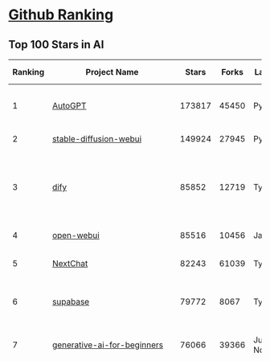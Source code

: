 [Github Ranking](../README.md)
==========

## Top 100 Stars in AI

| Ranking | Project Name | Stars | Forks | Language | Open Issues | Description | Last Commit |
| ------- | ------------ | ----- | ----- | -------- | ----------- | ----------- | ----------- |
| 1 | [AutoGPT](https://github.com/Significant-Gravitas/AutoGPT) | 173817 | 45450 | Python | 188 | AutoGPT is the vision of accessible AI for everyone, to use and to build on. Our mission is to provide the tools, so that you can focus on what matters. | 2025-03-25T23:23:45Z |
| 2 | [stable-diffusion-webui](https://github.com/AUTOMATIC1111/stable-diffusion-webui) | 149924 | 27945 | Python | 2319 | Stable Diffusion web UI | 2025-03-04T16:11:29Z |
| 3 | [dify](https://github.com/langgenius/dify) | 85852 | 12719 | TypeScript | 592 | Dify is an open-source LLM app development platform. Dify's intuitive interface combines AI workflow, RAG pipeline, agent capabilities, model management, observability features and more, letting you quickly go from prototype to production. | 2025-03-26T03:31:27Z |
| 4 | [open-webui](https://github.com/open-webui/open-webui) | 85516 | 10456 | JavaScript | 177 | User-friendly AI Interface (Supports Ollama, OpenAI API, ...) | 2025-03-25T07:12:25Z |
| 5 | [NextChat](https://github.com/ChatGPTNextWeb/NextChat) | 82243 | 61039 | TypeScript | 612 | ✨ Light and Fast AI Assistant. Support: Web \| iOS \| MacOS \| Android \|  Linux \| Windows | 2025-03-24T10:58:25Z |
| 6 | [supabase](https://github.com/supabase/supabase) | 79772 | 8067 | TypeScript | 248 | The open source Firebase alternative. Supabase gives you a dedicated Postgres database to build your web, mobile, and AI applications. | 2025-03-26T03:23:50Z |
| 7 | [generative-ai-for-beginners](https://github.com/microsoft/generative-ai-for-beginners) | 76066 | 39366 | Jupyter Notebook | 7 | 21 Lessons, Get Started Building with Generative AI  🔗 https://microsoft.github.io/generative-ai-for-beginners/ | 2025-03-21T15:39:12Z |
| 8 | [funNLP](https://github.com/fighting41love/funNLP) | 71946 | 14764 | Python | 31 | 中英文敏感词、语言检测、中外手机/电话归属地/运营商查询、名字推断性别、手机号抽取、身份证抽取、邮箱抽取、中日文人名库、中文缩写库、拆字词典、词汇情感值、停用词、反动词表、暴恐词表、繁简体转换、英文模拟中文发音、汪峰歌词生成器、职业名称词库、同义词库、反义词库、否定词库、汽车品牌词库、汽车零件词库、连续英文切割、各种中文词向量、公司名字大全、古诗词库、IT词库、财经词库、成语词库、地名词库、历史名人词库、诗词词库、医学词库、饮食词库、法律词库、汽车词库、动物词库、中文聊天语料、中文谣言数据、百度中文问答数据集、句子相似度匹配算法集合、bert资源、文本生成&摘要相关工具、cocoNLP信息抽取工具、国内电话号码正则匹配、清华大学XLORE:中英文跨语言百科知识图谱、清华大学人工智能技术系列报告、自然语言生成、NLU太难了系列、自动对联数据及机器人、用户名黑名单列表、罪名法务名词及分类模型、微信公众号语料、cs224n深度学习自然语言处理课程、中文手写汉字识别、中文自然语言处理 语料/数据集、变量命名神器、分词语料库+代码、任务型对话英文数据集、ASR 语音数据集 + 基于深度学习的中文语音识别系统、笑声检测器、Microsoft多语言数字/单位/如日期时间识别包、中华新华字典数据库及api(包括常用歇后语、成语、词语和汉字)、文档图谱自动生成、SpaCy 中文模型、Common Voice语音识别数据集新版、神经网络关系抽取、基于bert的命名实体识别、关键词(Keyphrase)抽取包pke、基于医疗领域知识图谱的问答系统、基于依存句法与语义角色标注的事件三元组抽取、依存句法分析4万句高质量标注数据、cnocr：用来做中文OCR的Python3包、中文人物关系知识图谱项目、中文nlp竞赛项目及代码汇总、中文字符数据、speech-aligner: 从“人声语音”及其“语言文本”产生音素级别时间对齐标注的工具、AmpliGraph: 知识图谱表示学习(Python)库：知识图谱概念链接预测、Scattertext 文本可视化(python)、语言/知识表示工具：BERT & ERNIE、中文对比英文自然语言处理NLP的区别综述、Synonyms中文近义词工具包、HarvestText领域自适应文本挖掘工具（新词发现-情感分析-实体链接等）、word2word：(Python)方便易用的多语言词-词对集：62种语言/3,564个多语言对、语音识别语料生成工具：从具有音频/字幕的在线视频创建自动语音识别(ASR)语料库、构建医疗实体识别的模型（包含词典和语料标注）、单文档非监督的关键词抽取、Kashgari中使用gpt-2语言模型、开源的金融投资数据提取工具、文本自动摘要库TextTeaser: 仅支持英文、人民日报语料处理工具集、一些关于自然语言的基本模型、基于14W歌曲知识库的问答尝试--功能包括歌词接龙and已知歌词找歌曲以及歌曲歌手歌词三角关系的问答、基于Siamese bilstm模型的相似句子判定模型并提供训练数据集和测试数据集、用Transformer编解码模型实现的根据Hacker News文章标题自动生成评论、用BERT进行序列标记和文本分类的模板代码、LitBank：NLP数据集——支持自然语言处理和计算人文学科任务的100部带标记英文小说语料、百度开源的基准信息抽取系统、虚假新闻数据集、Facebook: LAMA语言模型分析，提供Transformer-XL/BERT/ELMo/GPT预训练语言模型的统一访问接口、CommonsenseQA：面向常识的英文QA挑战、中文知识图谱资料、数据及工具、各大公司内部里大牛分享的技术文档 PDF 或者 PPT、自然语言生成SQL语句（英文）、中文NLP数据增强（EDA）工具、英文NLP数据增强工具 、基于医药知识图谱的智能问答系统、京东商品知识图谱、基于mongodb存储的军事领域知识图谱问答项目、基于远监督的中文关系抽取、语音情感分析、中文ULMFiT-情感分析-文本分类-语料及模型、一个拍照做题程序、世界各国大规模人名库、一个利用有趣中文语料库 qingyun 训练出来的中文聊天机器人、中文聊天机器人seqGAN、省市区镇行政区划数据带拼音标注、教育行业新闻语料库包含自动文摘功能、开放了对话机器人-知识图谱-语义理解-自然语言处理工具及数据、中文知识图谱：基于百度百科中文页面-抽取三元组信息-构建中文知识图谱、masr: 中文语音识别-提供预训练模型-高识别率、Python音频数据增广库、中文全词覆盖BERT及两份阅读理解数据、ConvLab：开源多域端到端对话系统平台、中文自然语言处理数据集、基于最新版本rasa搭建的对话系统、基于TensorFlow和BERT的管道式实体及关系抽取、一个小型的证券知识图谱/知识库、复盘所有NLP比赛的TOP方案、OpenCLaP：多领域开源中文预训练语言模型仓库、UER：基于不同语料+编码器+目标任务的中文预训练模型仓库、中文自然语言处理向量合集、基于金融-司法领域(兼有闲聊性质)的聊天机器人、g2pC：基于上下文的汉语读音自动标记模块、Zincbase 知识图谱构建工具包、诗歌质量评价/细粒度情感诗歌语料库、快速转化「中文数字」和「阿拉伯数字」、百度知道问答语料库、基于知识图谱的问答系统、jieba_fast 加速版的jieba、正则表达式教程、中文阅读理解数据集、基于BERT等最新语言模型的抽取式摘要提取、Python利用深度学习进行文本摘要的综合指南、知识图谱深度学习相关资料整理、维基大规模平行文本语料、StanfordNLP 0.2.0：纯Python版自然语言处理包、NeuralNLP-NeuralClassifier：腾讯开源深度学习文本分类工具、端到端的封闭域对话系统、中文命名实体识别：NeuroNER vs. BertNER、新闻事件线索抽取、2019年百度的三元组抽取比赛：“科学空间队”源码、基于依存句法的开放域文本知识三元组抽取和知识库构建、中文的GPT2训练代码、ML-NLP - 机器学习(Machine Learning)NLP面试中常考到的知识点和代码实现、nlp4han:中文自然语言处理工具集(断句/分词/词性标注/组块/句法分析/语义分析/NER/N元语法/HMM/代词消解/情感分析/拼写检查、XLM：Facebook的跨语言预训练语言模型、用基于BERT的微调和特征提取方法来进行知识图谱百度百科人物词条属性抽取、中文自然语言处理相关的开放任务-数据集-当前最佳结果、CoupletAI - 基于CNN+Bi-LSTM+Attention 的自动对对联系统、抽象知识图谱、MiningZhiDaoQACorpus - 580万百度知道问答数据挖掘项目、brat rapid annotation tool: 序列标注工具、大规模中文知识图谱数据：1.4亿实体、数据增强在机器翻译及其他nlp任务中的应用及效果、allennlp阅读理解:支持多种数据和模型、PDF表格数据提取工具 、 Graphbrain：AI开源软件库和科研工具，目的是促进自动意义提取和文本理解以及知识的探索和推断、简历自动筛选系统、基于命名实体识别的简历自动摘要、中文语言理解测评基准，包括代表性的数据集&基准模型&语料库&排行榜、树洞 OCR 文字识别 、从包含表格的扫描图片中识别表格和文字、语声迁移、Python口语自然语言处理工具集(英文)、 similarity：相似度计算工具包，java编写、海量中文预训练ALBERT模型 、Transformers 2.0 、基于大规模音频数据集Audioset的音频增强 、Poplar：网页版自然语言标注工具、图片文字去除，可用于漫画翻译 、186种语言的数字叫法库、Amazon发布基于知识的人-人开放领域对话数据集 、中文文本纠错模块代码、繁简体转换 、 Python实现的多种文本可读性评价指标、类似于人名/地名/组织机构名的命名体识别数据集 、东南大学《知识图谱》研究生课程(资料)、. 英文拼写检查库 、 wwsearch是企业微信后台自研的全文检索引擎、CHAMELEON：深度学习新闻推荐系统元架构 、 8篇论文梳理BERT相关模型进展与反思、DocSearch：免费文档搜索引擎、 LIDA：轻量交互式对话标注工具 、aili - the fastest in-memory index in the East 东半球最快并发索引 、知识图谱车音工作项目、自然语言生成资源大全 、中日韩分词库mecab的Python接口库、中文文本摘要/关键词提取、汉字字符特征提取器 (featurizer)，提取汉字的特征（发音特征、字形特征）用做深度学习的特征、中文生成任务基准测评 、中文缩写数据集、中文任务基准测评 - 代表性的数据集-基准(预训练)模型-语料库-baseline-工具包-排行榜、PySS3：面向可解释AI的SS3文本分类器机器可视化工具 、中文NLP数据集列表、COPE - 格律诗编辑程序、doccano：基于网页的开源协同多语言文本标注工具 、PreNLP：自然语言预处理库、简单的简历解析器，用来从简历中提取关键信息、用于中文闲聊的GPT2模型：GPT2-chitchat、基于检索聊天机器人多轮响应选择相关资源列表(Leaderboards、Datasets、Papers)、(Colab)抽象文本摘要实现集锦(教程 、词语拼音数据、高效模糊搜索工具、NLP数据增广资源集、微软对话机器人框架 、 GitHub Typo Corpus：大规模GitHub多语言拼写错误/语法错误数据集、TextCluster：短文本聚类预处理模块 Short text cluster、面向语音识别的中文文本规范化、BLINK：最先进的实体链接库、BertPunc：基于BERT的最先进标点修复模型、Tokenizer：快速、可定制的文本词条化库、中文语言理解测评基准，包括代表性的数据集、基准(预训练)模型、语料库、排行榜、spaCy 医学文本挖掘与信息提取 、 NLP任务示例项目代码集、 python拼写检查库、chatbot-list - 行业内关于智能客服、聊天机器人的应用和架构、算法分享和介绍、语音质量评价指标(MOSNet, BSSEval, STOI, PESQ, SRMR)、 用138GB语料训练的法文RoBERTa预训练语言模型 、BERT-NER-Pytorch：三种不同模式的BERT中文NER实验、无道词典 - 有道词典的命令行版本，支持英汉互查和在线查询、2019年NLP亮点回顾、 Chinese medical dialogue data 中文医疗对话数据集 、最好的汉字数字(中文数字)-阿拉伯数字转换工具、 基于百科知识库的中文词语多词义/义项获取与特定句子词语语义消歧、awesome-nlp-sentiment-analysis - 情感分析、情绪原因识别、评价对象和评价词抽取、LineFlow：面向所有深度学习框架的NLP数据高效加载器、中文医学NLP公开资源整理 、MedQuAD：(英文)医学问答数据集、将自然语言数字串解析转换为整数和浮点数、Transfer Learning in Natural Language Processing (NLP) 、面向语音识别的中文/英文发音辞典、Tokenizers：注重性能与多功能性的最先进分词器、CLUENER 细粒度命名实体识别 Fine Grained Named Entity Recognition、 基于BERT的中文命名实体识别、中文谣言数据库、NLP数据集/基准任务大列表、nlp相关的一些论文及代码, 包括主题模型、词向量(Word Embedding)、命名实体识别(NER)、文本分类(Text Classificatin)、文本生成(Text Generation)、文本相似性(Text Similarity)计算等，涉及到各种与nlp相关的算法，基于keras和tensorflow 、Python文本挖掘/NLP实战示例、 Blackstone：面向非结构化法律文本的spaCy pipeline和NLP模型通过同义词替换实现文本“变脸” 、中文 预训练 ELECTREA 模型: 基于对抗学习 pretrain Chinese Model 、albert-chinese-ner - 用预训练语言模型ALBERT做中文NER 、基于GPT2的特定主题文本生成/文本增广、开源预训练语言模型合集、多语言句向量包、编码、标记和实现：一种可控高效的文本生成方法、 英文脏话大列表 、attnvis：GPT2、BERT等transformer语言模型注意力交互可视化、CoVoST：Facebook发布的多语种语音-文本翻译语料库，包括11种语言(法语、德语、荷兰语、俄语、西班牙语、意大利语、土耳其语、波斯语、瑞典语、蒙古语和中文)的语音、文字转录及英文译文、Jiagu自然语言处理工具 - 以BiLSTM等模型为基础，提供知识图谱关系抽取 中文分词 词性标注 命名实体识别 情感分析 新词发现 关键词 文本摘要 文本聚类等功能、用unet实现对文档表格的自动检测，表格重建、NLP事件提取文献资源列表 、 金融领域自然语言处理研究资源大列表、CLUEDatasetSearch - 中英文NLP数据集：搜索所有中文NLP数据集，附常用英文NLP数据集 、medical_NER - 中文医学知识图谱命名实体识别 、(哈佛)讲因果推理的免费书、知识图谱相关学习资料/数据集/工具资源大列表、Forte：灵活强大的自然语言处理pipeline工具集 、Python字符串相似性算法库、PyLaia：面向手写文档分析的深度学习工具包、TextFooler：针对文本分类/推理的对抗文本生成模块、Haystack：灵活、强大的可扩展问答(QA)框架、中文关键短语抽取工具 | 2024-05-10T07:38:24Z |
| 9 | [n8n](https://github.com/n8n-io/n8n) | 70731 | 18458 | TypeScript | 375 | Fair-code workflow automation platform with native AI capabilities. Combine visual building with custom code, self-host or cloud, 400+ integrations. | 2025-03-26T00:34:28Z |
| 10 | [AppFlowy](https://github.com/AppFlowy-IO/AppFlowy) | 61636 | 4130 | Dart | 916 | Bring projects, wikis, and teams together with AI. AppFlowy is the AI collaborative workspace where you achieve more without losing control of your data. The leading open source Notion alternative. | 2025-03-26T03:00:41Z |
| 11 | [lobe-chat](https://github.com/lobehub/lobe-chat) | 58201 | 12339 | TypeScript | 632 | 🤯 Lobe Chat - an open-source, modern-design AI chat framework. Supports Multi AI Providers( OpenAI / Claude 3 / Gemini / Ollama / DeepSeek / Qwen), Knowledge Base (file upload / knowledge management / RAG ), Multi-Modals (Plugins/Artifacts) and Thinking. One-click FREE deployment of your private ChatGPT/ Claude / DeepSeek application. | 2025-03-26T02:43:20Z |
| 12 | [ChatGPT](https://github.com/lencx/ChatGPT) | 53651 | 6063 | Rust | 782 | 🔮 ChatGPT Desktop Application (Mac, Windows and Linux) | 2024-08-29T17:58:11Z |
| 13 | [gpt-engineer](https://github.com/AntonOsika/gpt-engineer) | 53588 | 7022 | Python | 22 | CLI platform to experiment with codegen. Precursor to: https://lovable.dev | 2024-11-17T22:47:32Z |
| 14 | [MetaGPT](https://github.com/geekan/MetaGPT) | 53516 | 6343 | Python | 55 | 🌟 The Multi-Agent Framework: First AI Software Company, Towards Natural Language Programming | 2025-03-19T12:58:01Z |
| 15 | [langflow](https://github.com/langflow-ai/langflow) | 52897 | 5806 | Python | 363 | Langflow is a powerful tool for building and deploying AI-powered agents and workflows. | 2025-03-26T02:59:04Z |
| 16 | [meilisearch](https://github.com/meilisearch/meilisearch) | 49922 | 1959 | Rust | 194 | A lightning-fast search engine API bringing AI-powered hybrid search to your sites and applications. | 2025-03-25T23:53:27Z |
| 17 | [browser-use](https://github.com/browser-use/browser-use) | 48656 | 5073 | Python | 343 | Make websites accessible for AI agents | 2025-03-26T01:22:32Z |
| 18 | [Deep-Live-Cam](https://github.com/hacksider/Deep-Live-Cam) | 48072 | 7074 | Python | 24 | real time face swap and one-click video deepfake with only a single image | 2025-03-24T10:26:29Z |
| 19 | [LLaMA-Factory](https://github.com/hiyouga/LLaMA-Factory) | 45290 | 5534 | Python | 398 | Unified Efficient Fine-Tuning of 100+ LLMs & VLMs (ACL 2024) | 2025-03-25T04:16:02Z |
| 20 | [LLMs-from-scratch](https://github.com/rasbt/LLMs-from-scratch) | 43026 | 5912 | Jupyter Notebook | 1 | Implement a ChatGPT-like LLM in PyTorch from scratch, step by step | 2025-03-24T17:01:04Z |
| 21 | [autogen](https://github.com/microsoft/autogen) | 42162 | 6300 | Python | 480 | A programming framework for agentic AI 🤖 PyPi: autogen-agentchat Discord: https://aka.ms/autogen-discord Office Hour: https://aka.ms/autogen-officehour | 2025-03-25T23:17:54Z |
| 22 | [JeecgBoot](https://github.com/jeecgboot/JeecgBoot) | 42004 | 15188 | Java | 45 | 🔥「AI 低代码平台」前后端分离 SpringBoot 2.x/3.x，SpringCloud，Ant Design&Vue3，Mybatis，Shiro！强大的代码生成器让前后端代码一键生成，无需写任何代码! 引领AI低代码开发模式 AI生成->OnlineCoding->代码生成->手工MERGE，帮助Java项目解决80%重复工作，让开发更关注业务，提高开发效率、节省成本，同时又不失灵活性 | 2025-03-25T14:53:00Z |
| 23 | [anything-llm](https://github.com/Mintplex-Labs/anything-llm) | 41714 | 4014 | JavaScript | 230 | The all-in-one Desktop & Docker AI application with built-in RAG, AI agents, No-code agent builder, and more. | 2025-03-26T00:55:42Z |
| 24 | [ColossalAI](https://github.com/hpcaitech/ColossalAI) | 40673 | 4493 | Python | 421 | Making large AI models cheaper, faster and more accessible | 2025-03-24T09:47:01Z |
| 25 | [kong](https://github.com/Kong/kong) | 40441 | 4892 | Lua | 55 | 🦍 The Cloud-Native API Gateway and AI Gateway. | 2025-03-26T02:52:38Z |
| 26 | [ailearning](https://github.com/apachecn/ailearning) | 40408 | 11526 | Python | 2 | AiLearning：数据分析+机器学习实战+线性代数+PyTorch+NLTK+TF2 | 2024-11-12T16:21:55Z |
| 27 | [ClickHouse](https://github.com/ClickHouse/ClickHouse) | 39718 | 7161 | C++ | 3946 | ClickHouse® is a real-time analytics database management system | 2025-03-26T03:02:33Z |
| 28 | [OpenBB](https://github.com/OpenBB-finance/OpenBB) | 39452 | 3523 | Python | 36 | Investment Research for Everyone, Everywhere. | 2025-03-25T23:02:32Z |
| 29 | [airflow](https://github.com/apache/airflow) | 39332 | 14815 | Python | 1134 | Apache Airflow - A platform to programmatically author, schedule, and monitor workflows | 2025-03-26T02:48:42Z |
| 30 | [WeChatMsg](https://github.com/LC044/WeChatMsg) | 38276 | 3932 | Python | 61 | 提取微信聊天记录，将其导出成HTML、Word、Excel文档永久保存，对聊天记录进行分析生成年度聊天报告，用聊天数据训练专属于个人的AI聊天助手 | 2025-03-11T09:59:23Z |
| 31 | [quivr](https://github.com/QuivrHQ/quivr) | 37593 | 3636 | Python | 23 | Opiniated RAG for integrating GenAI in your apps 🧠   Focus on your product rather than the RAG. Easy integration in existing products with customisation!  Any LLM: GPT4, Groq, Llama. Any Vectorstore: PGVector, Faiss. Any Files. Anyway you want.  | 2025-03-25T16:42:24Z |
| 32 | [Open-Assistant](https://github.com/LAION-AI/Open-Assistant) | 37267 | 3266 | Python | 226 | OpenAssistant is a chat-based assistant that understands tasks, can interact with third-party systems, and retrieve information dynamically to do so. | 2024-08-17T01:55:35Z |
| 33 | [GitHubDaily](https://github.com/GitHubDaily/GitHubDaily) | 36891 | 3881 | None | 325 | 坚持分享 GitHub 上高质量、有趣实用的开源技术教程、开发者工具、编程网站、技术资讯。A list cool, interesting projects of GitHub. | 2025-03-20T08:54:47Z |
| 34 | [photoprism](https://github.com/photoprism/photoprism) | 36794 | 2038 | Go | 428 | AI-Powered Photos App for the Decentralized Web 🌈💎✨ | 2025-03-25T10:59:14Z |
| 35 | [AI-For-Beginners](https://github.com/microsoft/AI-For-Beginners) | 36643 | 6616 | Jupyter Notebook | 22 | 12 Weeks, 24 Lessons, AI for All! | 2025-03-11T16:34:40Z |
| 36 | [ray](https://github.com/ray-project/ray) | 36202 | 6140 | Python | 3770 | Ray is an AI compute engine. Ray consists of a core distributed runtime and a set of AI Libraries for accelerating ML workloads. | 2025-03-26T01:00:40Z |
| 37 | [MockingBird](https://github.com/babysor/MockingBird) | 36028 | 5238 | Python | 474 | 🚀AI拟声: 5秒内克隆您的声音并生成任意语音内容 Clone a voice in 5 seconds to generate arbitrary speech in real-time | 2024-11-15T05:00:29Z |
| 38 | [chatgpt-on-wechat](https://github.com/zhayujie/chatgpt-on-wechat) | 35939 | 9026 | Python | 280 | 基于大模型搭建的聊天机器人，同时支持 微信公众号、企业微信应用、飞书、钉钉 等接入，可选择GPT3.5/GPT-4o/GPT-o1/ DeepSeek/Claude/文心一言/讯飞星火/通义千问/ Gemini/GLM-4/Claude/Kimi/LinkAI，能处理文本、语音和图片，访问操作系统和互联网，支持基于自有知识库进行定制企业智能客服。 | 2025-02-05T04:27:07Z |
| 39 | [upscayl](https://github.com/upscayl/upscayl) | 35928 | 1659 | TypeScript | 59 | 🆙 Upscayl - #1 Free and Open Source AI Image Upscaler for Linux, MacOS and Windows. | 2025-03-25T23:28:40Z |
| 40 | [google-research](https://github.com/google-research/google-research) | 35197 | 8039 | Jupyter Notebook | 950 | Google Research | 2025-03-25T13:47:03Z |
| 41 | [crawl4ai](https://github.com/unclecode/crawl4ai) | 34130 | 2967 | Python | 77 | 🚀🤖 Crawl4AI: Open-source LLM Friendly Web Crawler & Scraper. Don't be shy, join here: https://discord.gg/jP8KfhDhyN | 2025-03-25T13:56:52Z |
| 42 | [gold-miner](https://github.com/xitu/gold-miner) | 34011 | 5042 | None | 5 | 🥇掘金翻译计划，可能是世界最大最好的英译中技术社区，最懂读者和译者的翻译平台： | 2024-04-17T09:44:37Z |
| 43 | [chatbox](https://github.com/chatboxai/chatbox) | 33645 | 3204 | TypeScript | 620 | User-friendly Desktop Client App for AI Models/LLMs (GPT, Claude, Gemini, Ollama...) | 2025-03-20T15:20:56Z |
| 44 | [AgentGPT](https://github.com/reworkd/AgentGPT) | 33543 | 9377 | TypeScript | 127 | 🤖 Assemble, configure, and deploy autonomous AI Agents in your browser. | 2025-03-10T21:21:44Z |
| 45 | [firecrawl](https://github.com/mendableai/firecrawl) | 32740 | 2821 | TypeScript | 133 | 🔥 Turn entire websites into LLM-ready markdown or structured data. Scrape, crawl and extract with a single API. | 2025-03-25T19:51:47Z |
| 46 | [gpt-pilot](https://github.com/Pythagora-io/gpt-pilot) | 32515 | 3300 | Python | 233 | The first real AI developer | 2025-03-04T06:26:32Z |
| 47 | [LocalAI](https://github.com/mudler/LocalAI) | 31230 | 2365 | Go | 417 | :robot: The free, Open Source alternative to OpenAI, Claude and others. Self-hosted and local-first. Drop-in replacement for OpenAI,  running on consumer-grade hardware. No GPU required. Runs gguf, transformers, diffusers and many more models architectures. Features: Generate Text, Audio, Video, Images, Voice Cloning, Distributed, P2P inference | 2025-03-25T09:10:46Z |
| 48 | [spaCy](https://github.com/explosion/spaCy) | 31225 | 4478 | Python | 163 | 💫 Industrial-strength Natural Language Processing (NLP) in Python | 2025-02-03T17:32:33Z |
| 49 | [fairseq](https://github.com/facebookresearch/fairseq) | 31199 | 6486 | Python | 1166 | Facebook AI Research Sequence-to-Sequence Toolkit written in Python. | 2025-01-09T16:43:36Z |
| 50 | [chatbot-ui](https://github.com/mckaywrigley/chatbot-ui) | 30631 | 8552 | TypeScript | 163 | AI chat for any model. | 2024-08-03T00:38:07Z |
| 51 | [tabby](https://github.com/TabbyML/tabby) | 30553 | 1420 | Rust | 181 | Self-hosted AI coding assistant | 2025-03-25T20:03:24Z |
| 52 | [fabric](https://github.com/danielmiessler/fabric) | 30242 | 3122 | Go | 189 | fabric is an open-source framework for augmenting humans using AI. It provides a modular framework for solving specific problems using a crowdsourced set of AI prompts that can be used anywhere. | 2025-03-22T08:52:22Z |
| 53 | [aider](https://github.com/Aider-AI/aider) | 29947 | 2719 | Python | 658 | aider is AI pair programming in your terminal | 2025-03-26T01:06:19Z |
| 54 | [ruoyi-vue-pro](https://github.com/YunaiV/ruoyi-vue-pro) | 29945 | 6458 | Java | 5 | 🔥 官方推荐 🔥 RuoYi-Vue 全新 Pro 版本，优化重构所有功能。基于 Spring Boot + MyBatis Plus + Vue & Element 实现的后台管理系统 + 微信小程序，支持 RBAC 动态权限、数据权限、SaaS 多租户、Flowable 工作流、三方登录、支付、短信、商城、CRM、ERP、AI 大模型等功能。你的 ⭐️ Star ⭐️，是作者生发的动力！ | 2025-03-23T09:28:55Z |
| 55 | [netron](https://github.com/lutzroeder/netron) | 29743 | 2870 | JavaScript | 20 | Visualizer for neural network, deep learning and machine learning models | 2025-03-25T14:52:36Z |
| 56 | [AI-Expert-Roadmap](https://github.com/AMAI-GmbH/AI-Expert-Roadmap) | 29695 | 2522 | JavaScript | 19 | Roadmap to becoming an Artificial Intelligence Expert in 2022 | 2023-12-31T02:20:16Z |
| 57 | [roop](https://github.com/s0md3v/roop) | 29505 | 6693 | Python | 0 | one-click face swap | 2024-08-19T12:57:17Z |
| 58 | [Mr.-Ranedeer-AI-Tutor](https://github.com/JushBJJ/Mr.-Ranedeer-AI-Tutor) | 29457 | 3375 | None | 13 | A GPT-4 AI Tutor Prompt for customizable personalized learning experiences. | 2024-03-25T13:06:55Z |
| 59 | [pytorch-lightning](https://github.com/Lightning-AI/pytorch-lightning) | 29182 | 3460 | Python | 893 | Pretrain, finetune ANY AI model of ANY size on multiple GPUs, TPUs with zero code changes. | 2025-03-25T09:55:15Z |
| 60 | [crewAI](https://github.com/crewAIInc/crewAI) | 29047 | 3938 | Python | 100 | Framework for orchestrating role-playing, autonomous AI agents. By fostering collaborative intelligence, CrewAI empowers agents to work together seamlessly, tackling complex tasks. | 2025-03-25T20:31:23Z |
| 61 | [cursor](https://github.com/getcursor/cursor) | 28847 | 1802 | None | 1536 | The AI Code Editor | 2024-10-13T19:23:26Z |
| 62 | [Jobs_Applier_AI_Agent_AIHawk](https://github.com/feder-cr/Jobs_Applier_AI_Agent_AIHawk) | 27733 | 4147 | Python | 36 | AIHawk aims to easy job hunt process by automating the job application process. Utilizing artificial intelligence, it enables users to apply for multiple jobs in a tailored way. | 2025-03-14T12:01:49Z |
| 63 | [mindsdb](https://github.com/mindsdb/mindsdb) | 27388 | 4915 | Python | 67 | AI's query engine - Platform for building AI that can learn and answer questions over large scale federated data. | 2025-03-26T03:36:45Z |
| 64 | [exo](https://github.com/exo-explore/exo) | 27126 | 1657 | Python | 322 | Run your own AI cluster at home with everyday devices 📱💻 🖥️⌚ | 2025-03-21T22:23:32Z |
| 65 | [khoj](https://github.com/khoj-ai/khoj) | 27026 | 1493 | Python | 68 | Your AI second brain. Self-hostable. Get answers from the web or your docs. Build custom agents, schedule automations, do deep research. Turn any online or local LLM into your personal, autonomous AI (gpt, claude, gemini, llama, qwen, mistral). Get started - free. | 2025-03-25T08:54:26Z |
| 66 | [so-vits-svc](https://github.com/svc-develop-team/so-vits-svc) | 26791 | 4948 | Python | 21 | SoftVC VITS Singing Voice Conversion | 2023-11-11T13:11:31Z |
| 67 | [mem0](https://github.com/mem0ai/mem0) | 26766 | 2535 | Python | 224 | The Memory layer for AI Agents | 2025-03-26T03:13:33Z |
| 68 | [MoneyPrinterTurbo](https://github.com/harry0703/MoneyPrinterTurbo) | 25714 | 3756 | Python | 114 | 利用AI大模型，一键生成高清短视频 Generate short videos with one click using AI LLM. | 2025-03-23T10:45:27Z |
| 69 | [generative-models](https://github.com/Stability-AI/generative-models) | 25575 | 2840 | Python | 258 | Generative Models by Stability AI | 2024-09-04T22:00:56Z |
| 70 | [docling](https://github.com/docling-project/docling) | 25326 | 1510 | Python | 210 | Get your documents ready for gen AI | 2025-03-25T21:19:16Z |
| 71 | [nx](https://github.com/nrwl/nx) | 25063 | 2482 | TypeScript | 622 | Build system, optimized for monorepos, with AI-powered architectural awareness and advanced CI capabilities. | 2025-03-26T02:52:14Z |
| 72 | [continue](https://github.com/continuedev/continue) | 24906 | 2480 | TypeScript | 687 | ⏩ Create, share, and use custom AI code assistants with our open-source IDE extensions and hub of models, rules, prompts, docs, and other building blocks | 2025-03-26T02:43:04Z |
| 73 | [InvokeAI](https://github.com/invoke-ai/InvokeAI) | 24717 | 2512 | TypeScript | 663 | Invoke is a leading creative engine for Stable Diffusion models, empowering professionals, artists, and enthusiasts to generate and create visual media using the latest AI-driven technologies. The solution offers an industry leading WebUI, and serves as the foundation for multiple commercial products. | 2025-03-26T02:55:31Z |
| 74 | [composio](https://github.com/ComposioHQ/composio) | 24583 | 4379 | Python | 32 | Composio equip's your AI agents & LLMs with 100+ high-quality integrations via function calling | 2025-03-25T14:26:14Z |
| 75 | [Genesis](https://github.com/Genesis-Embodied-AI/Genesis) | 24531 | 2145 | Python | 127 | A generative world for general-purpose robotics & embodied AI learning. | 2025-03-25T22:08:57Z |
| 76 | [Folo](https://github.com/RSSNext/Folo) | 24302 | 1027 | TypeScript | 250 | 🧡 Follow everything in one place | 2025-03-26T03:36:16Z |
| 77 | [max](https://github.com/modular/max) | 23814 | 2590 | Mojo | 616 | The MAX Platform (includes Mojo) | 2025-03-25T15:30:55Z |
| 78 | [semantic-kernel](https://github.com/microsoft/semantic-kernel) | 23689 | 3632 | C# | 421 | Integrate cutting-edge LLM technology quickly and easily into your apps | 2025-03-26T02:36:01Z |
| 79 | [LibreChat](https://github.com/danny-avila/LibreChat) | 23650 | 3963 | TypeScript | 138 | Enhanced ChatGPT Clone: Features Agents, DeepSeek, Anthropic, AWS, OpenAI, Assistants API, Azure, Groq, o1, GPT-4o, Mistral, OpenRouter, Vertex AI, Gemini, Artifacts, AI model switching, message search, Code Interpreter, langchain, DALL-E-3, OpenAPI Actions, Functions, Secure Multi-User Auth, Presets, open-source for self-hosting. Active project. | 2025-03-25T22:52:29Z |
| 80 | [FastGPT](https://github.com/labring/FastGPT) | 23089 | 5958 | TypeScript | 487 | FastGPT is a knowledge-based platform built on the LLMs, offers a comprehensive suite of out-of-the-box capabilities such as data processing, RAG retrieval, and visual AI workflow orchestration, letting you easily develop and deploy complex question-answering systems without the need for extensive setup or configuration. | 2025-03-26T03:14:30Z |
| 81 | [llm-app](https://github.com/pathwaycom/llm-app) | 22863 | 392 | Jupyter Notebook | 5 | Ready-to-run cloud templates for RAG, AI pipelines, and enterprise search with live data. 🐳Docker-friendly.⚡Always in sync with Sharepoint, Google Drive, S3, Kafka, PostgreSQL, real-time data APIs, and more. | 2025-03-24T15:36:52Z |
| 82 | [Warp](https://github.com/warpdotdev/Warp) | 22798 | 422 | None | 2709 | Warp is a modern, Rust-based terminal with AI built in so you and your team can build great software, faster. | 2025-03-04T16:49:27Z |
| 83 | [qdrant](https://github.com/qdrant/qdrant) | 22700 | 1555 | Rust | 318 | Qdrant - High-performance, massive-scale Vector Database and Vector Search Engine for the next generation of AI. Also available in the cloud https://cloud.qdrant.io/ | 2025-03-25T19:56:28Z |
| 84 | [500-AI-Machine-learning-Deep-learning-Computer-vision-NLP-Projects-with-code](https://github.com/ashishpatel26/500-AI-Machine-learning-Deep-learning-Computer-vision-NLP-Projects-with-code) | 22666 | 5524 | None | 40 | 500 AI Machine learning Deep learning Computer vision NLP Projects with code | 2024-07-26T13:06:49Z |
| 85 | [gin-vue-admin](https://github.com/flipped-aurora/gin-vue-admin) | 22492 | 6600 | Go | 21 | 🚀Vite+Vue3+Gin拥有AI辅助的基础开发平台，支持TS和JS混用。它集成了JWT鉴权、权限管理、动态路由、显隐可控组件、分页封装、多点登录拦截、资源权限、上传下载、代码生成器、表单生成器和可配置的导入导出等开发必备功能。 | 2025-03-20T14:32:33Z |
| 86 | [facefusion](https://github.com/facefusion/facefusion) | 22150 | 3352 | Python | 0 | Industry leading face manipulation platform | 2025-03-13T20:13:54Z |
| 87 | [agno](https://github.com/agno-agi/agno) | 22127 | 2891 | Python | 74 | Agno is a lightweight library for building Multimodal Agents. It exposes LLMs as a unified API and gives them superpowers like memory, knowledge, tools and reasoning. | 2025-03-26T00:48:23Z |
| 88 | [frigate](https://github.com/blakeblackshear/frigate) | 21737 | 2006 | TypeScript | 98 | NVR with realtime local object detection for IP cameras | 2025-03-26T01:03:56Z |
| 89 | [learnopencv](https://github.com/spmallick/learnopencv) | 21732 | 11681 | Jupyter Notebook | 229 | Learn OpenCV  : C++ and Python Examples | 2025-03-19T18:46:27Z |
| 90 | [Chat2DB](https://github.com/CodePhiliaX/Chat2DB) | 21653 | 2375 | Java | 443 | 🔥🔥🔥AI-driven database tool and SQL client, The hottest GUI client, supporting MySQL, Oracle, PostgreSQL, DB2, SQL Server, DB2, SQLite, H2, ClickHouse, and more. | 2025-03-05T07:57:52Z |
| 91 | [serve](https://github.com/jina-ai/serve) | 21461 | 2218 | Python | 3 | ☁️ Build multimodal AI applications with cloud-native stack | 2025-03-24T13:59:54Z |
| 92 | [awesome-llm-apps](https://github.com/Shubhamsaboo/awesome-llm-apps) | 21308 | 2488 | Python | 5 | Collection of awesome LLM apps with AI Agents and RAG using OpenAI, Anthropic, Gemini and opensource models. | 2025-03-26T00:39:03Z |
| 93 | [gpt-crawler](https://github.com/BuilderIO/gpt-crawler) | 21159 | 2256 | TypeScript | 92 | Crawl a site to generate knowledge files to create your own custom GPT from a URL | 2025-01-23T00:18:52Z |
| 94 | [Perplexica](https://github.com/ItzCrazyKns/Perplexica) | 20907 | 2110 | TypeScript | 121 | Perplexica is an AI-powered search engine. It is an Open source alternative to Perplexity AI | 2025-03-25T16:31:24Z |
| 95 | [IOPaint](https://github.com/Sanster/IOPaint) | 20731 | 2110 | Python | 62 | Image inpainting tool powered by SOTA AI Model. Remove any unwanted object, defect, people from your pictures or erase and replace(powered by stable diffusion) any thing on your pictures. | 2025-03-18T01:54:11Z |
| 96 | [gpt-researcher](https://github.com/assafelovic/gpt-researcher) | 20509 | 2656 | Python | 69 | LLM based autonomous agent that conducts deep local and web research on any topic and generates a long report with citations. | 2025-03-24T21:05:38Z |
| 97 | [h4cker](https://github.com/The-Art-of-Hacking/h4cker) | 20369 | 3745 | Jupyter Notebook | 2 | This repository is primarily maintained by Omar Santos (@santosomar) and includes thousands of resources related to ethical hacking, bug bounties, digital forensics and incident response (DFIR), artificial intelligence security, vulnerability research, exploit development, reverse engineering, and more. | 2025-03-24T23:42:57Z |
| 98 | [openui](https://github.com/wandb/openui) | 20172 | 1892 | TypeScript | 61 | OpenUI let's you describe UI using your imagination, then see it rendered live. | 2024-10-21T18:02:00Z |
| 99 | [haystack](https://github.com/deepset-ai/haystack) | 19988 | 2108 | Python | 126 | AI orchestration framework to build customizable, production-ready LLM applications. Connect components (models, vector DBs, file converters) to pipelines or agents that can interact with your data. With advanced retrieval methods, it's best suited for building RAG, question answering, semantic search or conversational agent chatbots. | 2025-03-25T17:16:29Z |
| 100 | [recommenders](https://github.com/recommenders-team/recommenders) | 19959 | 3173 | Python | 163 | Best Practices on Recommendation Systems | 2025-03-10T14:53:08Z |

